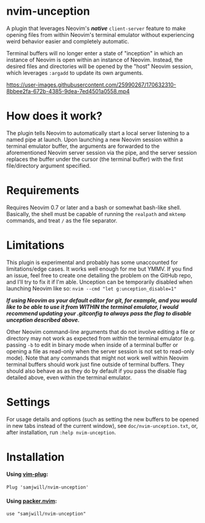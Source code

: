 # nvim-unception

A plugin that leverages Neovim's ***native*** `client-server` feature to
make opening files from within Neovim's terminal emulator without
experiencing weird behavior easier and completely automatic.

Terminal buffers will no longer enter a state of "inception" in which an
instance of Neovim is open within an instance of Neovim. Instead, the
desired files and directories will be opened by the "host" Neovim session,
which leverages `:argadd` to update its own arguments.

https://user-images.githubusercontent.com/25990267/170632310-8bbee2fa-672b-4385-9dea-7ed4501a0558.mp4

# How does it work?

The plugin tells Neovim to automatically start a local server listening to
a named pipe at launch. Upon launching a new Neovim session within a
terminal emulator buffer, the arguments are forwarded to the aforementioned
Neovim server session via the pipe, and the server session replaces the
buffer under the cursor (the terminal buffer) with the first file/directory
argument specified.

# Requirements

Requires Neovim 0.7 or later and a bash or somewhat bash-like shell. Basically,
the shell must be capable of running the `realpath` and `mktemp` commands, and
treat `/` as the file separator.

# Limitations

This plugin is experimental and probably has some unaccounted for
limitations/edge cases. It works well enough for me but YMMV. If you find an
issue, feel free to create one detailing the problem on the GitHub repo, and
I'll try to fix it if I'm able. Unception can be temporarily disabled when
launching Neovim like so: `nvim --cmd "let g:unception_disable=1"`

***If using Neovim as your default editor for git, for example, and you
would like to be able to use it from WITHIN the terminal emulator, I would
recommend updating your .gitconfig to always pass the flag to disable
unception described above.***

Other Neovim command-line arguments that do not involve editing a file or
directory may not work as expected from *within* the terminal emulator (e.g.
passing `-b` to edit in binary mode when inside of a terminal buffer or opening
a file as read-only when the server session is not set to read-only mode). Note
that any commands that might not work well within Neovim terminal buffers
should work just fine outside of terminal buffers. They should also behave as
as they do by default if you pass the disable flag detailed above, even within
the terminal emulator.

# Settings

For usage details and options (such as setting the new buffers to be opened in
new tabs instead of the current window), see `doc/nvim-unception.txt`, or,
after installation, run `:help nvim-unception`.

# Installation

#### Using [vim-plug](https://github.com/junegunn/vim-plug):

    Plug 'samjwill/nvim-unception'

#### Using [packer.nvim](https://github.com/wbthomason/packer.nvim):

    use "samjwill/nvim-unception"

